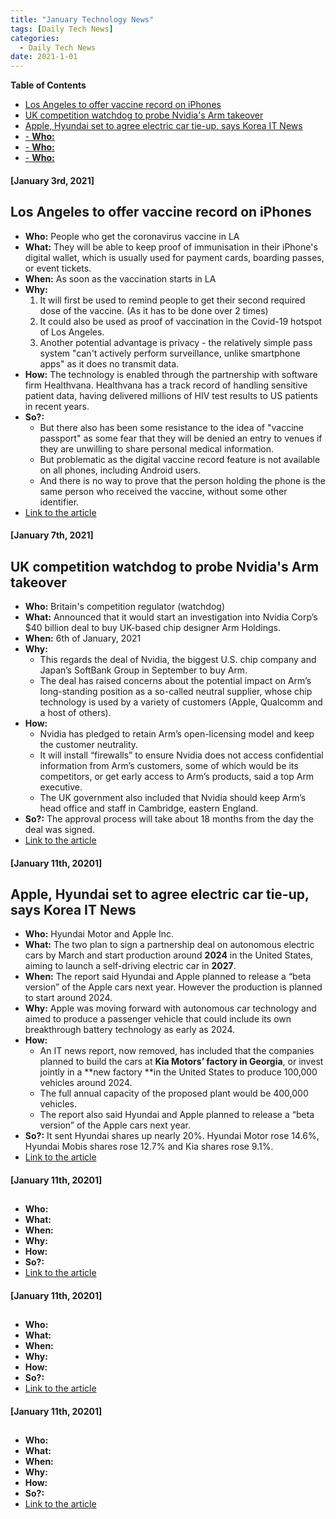 ```yaml
---
title: "January Technology News"
tags: [Daily Tech News]
categories:
  - Daily Tech News
date: 2021-1-01
---
```


**Table of Contents**
<!-- TOC START min:1 max:3 link:true asterisk:false update:true -->
  - [Los Angeles to offer vaccine record on iPhones](#los-angeles-to-offer-vaccine-record-on-iphones)
  - [UK competition watchdog to probe Nvidia's Arm takeover](#uk-competition-watchdog-to-probe-nvidias-arm-takeover)
  - [Apple, Hyundai set to agree electric car tie-up, says Korea IT News](#apple-hyundai-set-to-agree-electric-car-tie-up-says-korea-it-news)
  - [- **Who:**](#--who)
  - [- **Who:**](#--who-1)
  - [- **Who:**](#--who-2)
<!-- TOC END -->



#### [January 3rd, 2021]

## Los Angeles to offer vaccine record on iPhones
- **Who:** People who get the coronavirus vaccine in LA
- **What:** They will be able to keep proof of immunisation in their iPhone's digital wallet, which is usually used for payment cards, boarding passes, or event tickets.
- **When:** As soon as the vaccination starts in LA
- **Why:**
  1. It will first be used to remind people to get their second required dose of the vaccine. (As it has to be done over 2 times)
  2. It could also be used as proof of vaccination in the Covid-19 hotspot of Los Angeles.
  3. Another potential advantage is privacy - the relatively simple pass system "can't actively perform surveillance, unlike smartphone apps" as it does no transmit data.
- **How:** The technology is enabled through the partnership with software firm Healthvana. Healthvana has a track record of handling sensitive patient data, having delivered millions of HIV test results to US patients in recent years.
- **So?:**
  - But there also has been some resistance to the idea of "vaccine passport" as some fear that they will be denied an entry to venues if they are unwilling to share personal medical information.
  - But problematic as the digital vaccine record feature is not available on all phones, including Android users.
  - And there is no way to prove that the person holding the phone is the same person who received the vaccine, without some other identifier.
- [Link to the article](https://www.bbc.com/news/technology-55487302)



#### [January 7th, 2021]

##  UK competition watchdog to probe Nvidia's Arm takeover
- **Who:**  Britain's competition regulator (watchdog)
- **What:** Announced that it would start an investigation into Nvidia Corp’s $40 billion deal to buy UK-based chip designer Arm Holdings.
- **When:** 6th of January, 2021
- **Why:**  
  - This regards the deal of Nvidia, the biggest U.S. chip company and Japan’s SoftBank Group in September to buy Arm.
  - The deal has raised concerns about the potential impact on Arm’s long-standing position as a so-called neutral supplier, whose chip technology is used by a variety of customers (Apple, Qualcomm and a host of others).
- **How:**
  - Nvidia has pledged to retain Arm’s open-licensing model and keep the customer neutrality.
  - It will install “firewalls” to ensure Nvidia does not access confidential information from Arm’s customers, some of which would be its competitors, or get early access to Arm’s products, said a top Arm executive.
  - The UK government also included that Nvidia should keep Arm’s head office and staff in Cambridge, eastern England.
- **So?:**  The approval process will take about 18 months from the day the deal was signed.
- [Link to the article](https://www.reuters.com/article/us-arm-holdings-m-a-nvidia-cma/uk-competition-watchdog-to-probe-nvidias-arm-takeover-idUSKBN29B1NF)



#### [January 11th, 20201]

##  Apple, Hyundai set to agree electric car tie-up, says Korea IT News
- **Who:**  Hyundai Motor and Apple Inc.
- **What:**  The two plan to sign a partnership deal on autonomous electric cars by March and start production around **2024** in the United States, aiming to launch a self-driving electric car in **2027**.
- **When:** The report said Hyundai and Apple planned to release a “beta version” of the Apple cars next year. However the production is planned to start around 2024.
- **Why:**  Apple was moving forward with autonomous car technology and aimed to produce a passenger vehicle that could include its own breakthrough battery technology as early as 2024.
- **How:**  
  - An IT news report, now removed, has included that the companies planned to build the cars at **Kia Motors’ factory in Georgia**, or invest jointly in a **new factory **in the United States to produce 100,000 vehicles around 2024.
  - The full annual capacity of the proposed plant would be 400,000 vehicles.
  - The report also said Hyundai and Apple planned to release a “beta version” of the Apple cars next year.
- **So?:**  It sent Hyundai shares up nearly 20%. Hyundai Motor rose 14.6%, Hyundai Mobis shares rose 12.7% and Kia shares rose 9.1%.
- [Link to the article](https://www.reuters.com/article/us-hyundai-motor-apple/apple-hyundai-set-to-agree-electric-car-tie-up-says-korea-it-news-idUSKBN29F0C3)


#### [January 11th, 20201]

##  
- **Who:**  
- **What:**  
- **When:**  
- **Why:**  
- **How:**  
- **So?:**  
- [Link to the article]()


#### [January 11th, 20201]

##  
- **Who:**  
- **What:**  
- **When:**  
- **Why:**  
- **How:**  
- **So?:**  
- [Link to the article]()


#### [January 11th, 20201]

##  
- **Who:**  
- **What:**  
- **When:**  
- **Why:**  
- **How:**  
- **So?:**  
- [Link to the article]()
